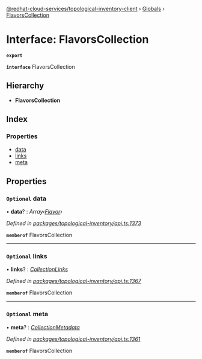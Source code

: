 [@redhat-cloud-services/topological-inventory-client](../README.md) › [Globals](../globals.md) › [FlavorsCollection](flavorscollection.md)

# Interface: FlavorsCollection

**`export`** 

**`interface`** FlavorsCollection

## Hierarchy

* **FlavorsCollection**

## Index

### Properties

* [data](flavorscollection.md#optional-data)
* [links](flavorscollection.md#optional-links)
* [meta](flavorscollection.md#optional-meta)

## Properties

### `Optional` data

• **data**? : *Array‹[Flavor](flavor.md)›*

*Defined in [packages/topological-inventory/api.ts:1373](https://github.com/Hyperkid123/javascript-clients/blob/master/packages/topological-inventory/api.ts#L1373)*

**`memberof`** FlavorsCollection

___

### `Optional` links

• **links**? : *[CollectionLinks](collectionlinks.md)*

*Defined in [packages/topological-inventory/api.ts:1367](https://github.com/Hyperkid123/javascript-clients/blob/master/packages/topological-inventory/api.ts#L1367)*

**`memberof`** FlavorsCollection

___

### `Optional` meta

• **meta**? : *[CollectionMetadata](collectionmetadata.md)*

*Defined in [packages/topological-inventory/api.ts:1361](https://github.com/Hyperkid123/javascript-clients/blob/master/packages/topological-inventory/api.ts#L1361)*

**`memberof`** FlavorsCollection
